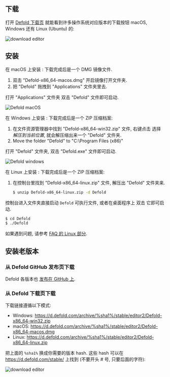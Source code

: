 ## 下载

打开 [Defold 下载页](https://defold.com/download/) 就能看到许多操作系统对应版本的下载按钮 macOS, Windows 还有 Linux (Ubuntu) 的:

![download editor](../shared/images/editor_download.png)

## 安装

在 macOS 上安装
: 下载完成后是一个 DMG 镜像文件.

  1. 双击 "Defold-x86_64-macos.dmg" 开启镜像打开文件夹.
  2. 把 "Defold" 拖拽到 "Applications" 文件夹里去.

  打开 "Applications" 文件夹 <kbd>双击</kbd> "Defold" 文件即可启动.

  ![Defold macOS](../shared/images/macos_content.png)

在 Windows 上安装
: 下载完成后是一个 ZIP 压缩档案:

  1. 在文件资源管理器中找到 "Defold-x86_64-win32.zip" 文件, <kbd>右键点击</kbd> 选择 *解压到当前位置*, 就会解压缩出来一个 "Defold" 文件夹.
  2. Move the folder "Defold" to "C:\Program Files (x86)\"

  打开 "Defold" 文件夹, <kbd>双击</kbd> "Defold.exe" 文件即可启动.

  ![Defold windows](../shared/images/windows_content.png)

在 Linux 上安装
: 下载完成后是一个 ZIP 压缩档案:

  1. 在控制台里找到 "Defold-x86_64-linux.zip" 文件, 解压出 "Defold" 文件夹来.

     ```bash
     $ unzip Defold-x86_64-linux.zip -d Defold
     ```

  控制台进入文件夹直接启动 `Defold` 可执行文件, 或者在桌面程序上 <kbd>双击</kbd> 它即可启动.

  ```bash
  $ cd Defold
  $ ./Defold
  ```

  如果遇到问题, 请参考 [FAQ 的 Linux 部分](/faq/faq#linux-issues).

## 安装老版本

### 从 Defold GitHub 发布页下载

Defold 各版本也 [发布在 GitHub 上](https://github.com/defold/defold/releases).

### 从 Defold 下载页下载

下载链接遵循以下模式:

* Windows: https://d.defold.com/archive/%sha1%/stable/editor2/Defold-x86_64-win32.zip
* macOS: https://d.defold.com/archive/%sha1%/stable/editor2/Defold-x86_64-macos.dmg
* Linux: https://d.defold.com/archive/%sha1%/stable/editor2/Defold-x86_64-linux.zip

把上面的 `%sha1%` 换成你需要的版本 hash. 这些 hash 可以在 https://d.defold.com/stable/ 上找到 (不要开头 # 号, 只要后面的字符):

![download editor](../shared/images/old_version_sha1.png)
